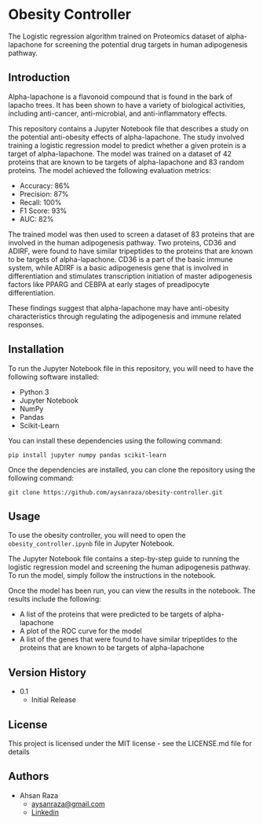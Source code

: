 # Obesity Controller
The Logistic regression algorithm trained on Proteomics dataset of alpha-lapachone for screening the potential drug targets in human adipogenesis pathway.

## Introduction

Alpha-lapachone is a flavonoid compound that is found in the bark of lapacho trees. It has been shown to have a variety of biological activities, including anti-cancer, anti-microbial, and anti-inflammatory effects.

This repository contains a Jupyter Notebook file that describes a study on the potential anti-obesity effects of alpha-lapachone. The study involved training a logistic regression model to predict whether a given protein is a target of alpha-lapachone. The model was trained on a dataset of 42 proteins that are known to be targets of alpha-lapachone and 83 random proteins. The model achieved the following evaluation metrics:

* Accuracy: 86%
* Precision: 87%
* Recall: 100%
* F1 Score: 93%
* AUC: 82%

The trained model was then used to screen a dataset of 83 proteins that are involved in the human adipogenesis pathway. Two proteins, CD36 and ADIRF, were found to have similar tripeptides to the proteins that are known to be targets of alpha-lapachone. CD36 is a part of the basic immune system, while ADIRF is a basic adipogenesis gene that is involved in differentiation and stimulates transcription initiation of master adipogenesis factors like PPARG and CEBPA at early stages of preadipocyte differentiation.

These findings suggest that alpha-lapachone may have anti-obesity characteristics through regulating the adipogenesis and immune related responses.

## Installation

To run the Jupyter Notebook file in this repository, you will need to have the following software installed:

* Python 3
* Jupyter Notebook
* NumPy
* Pandas
* Scikit-Learn

You can install these dependencies using the following command:

`pip install jupyter numpy pandas scikit-learn`

Once the dependencies are installed, you can clone the repository using the following command:

`git clone https://github.com/aysanraza/obesity-controller.git`

## Usage

To use the obesity controller, you will need to open the `obesity_controller.ipynb` file in Jupyter Notebook.

The Jupyter Notebook file contains a step-by-step guide to running the logistic regression model and screening the human adipogenesis pathway. To run the model, simply follow the instructions in the notebook.

Once the model has been run, you can view the results in the notebook. The results include the following:

* A list of the proteins that were predicted to be targets of alpha-lapachone
* A plot of the ROC curve for the model
* A list of the genes that were found to have similar tripeptides to the proteins that are known to be targets of alpha-lapachone


## Version History
* 0.1
  * Initial Release

## License
This project is licensed under the  MIT license - see the LICENSE.md file for details

## Authors
* Ahsan Raza
  * aysanraza@gmail.com
  * [Linkedin](https://www.linkedin.com/in/ahsan-raza-0510b1128/)
